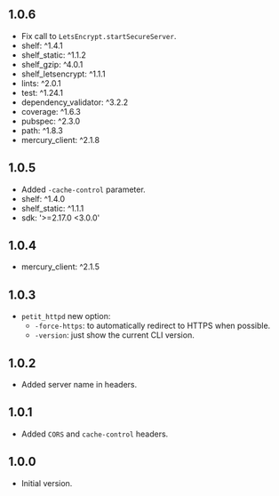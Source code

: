 ## 1.0.6

- Fix call to `LetsEncrypt.startSecureServer`.
- shelf: ^1.4.1
- shelf_static: ^1.1.2
- shelf_gzip: ^4.0.1
- shelf_letsencrypt: ^1.1.1
- lints: ^2.0.1
- test: ^1.24.1
- dependency_validator: ^3.2.2
- coverage: ^1.6.3
- pubspec: ^2.3.0
- path: ^1.8.3
- mercury_client: ^2.1.8

## 1.0.5

- Added `-cache-control` parameter.
- shelf: ^1.4.0
- shelf_static: ^1.1.1
- sdk: '>=2.17.0 <3.0.0' 

## 1.0.4

- mercury_client: ^2.1.5

## 1.0.3

- `petit_httpd` new option:
  - `-force-https`: to automatically redirect to HTTPS when possible.
  - `-version`: just show the current CLI version. 

## 1.0.2

- Added server name in headers.

## 1.0.1

- Added `CORS` and `cache-control` headers.

## 1.0.0

- Initial version.
